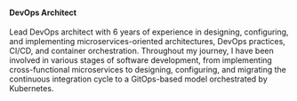 #### DevOps Architect
Lead DevOps architect with 6 years of experience in designing, configuring, and implementing microservices-oriented architectures, DevOps practices, CI/CD, and container orchestration.
Throughout my journey, I have been involved in various stages of software development, from implementing cross-functional microservices to designing, configuring, and migrating the continuous integration cycle to a GitOps-based model orchestrated by Kubernetes.

